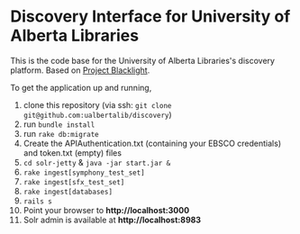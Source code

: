 Discovery Interface for University of Alberta Libraries
=======================================================

This is the code base for the University of Alberta Libraries's
discovery platform. Based on [Project
Blacklight](projectblacklight.org).

To get the application up and running,
1. clone this repository (via ssh: `git clone git@github.com:ualbertalib/discovery`)
2. run `bundle install`
3. run `rake db:migrate`
4. Create the APIAuthentication.txt (containing your EBSCO credentials) and token.txt (empty) files
5. `cd solr-jetty` & `java -jar start.jar &`
6. `rake ingest[symphony_test_set]`
7. `rake ingest[sfx_test_set]`
8. `rake ingest[databases]`
9. `rails s`
10. Point your browser to **http://localhost:3000**
11. Solr admin is available at **http://localhost:8983**
